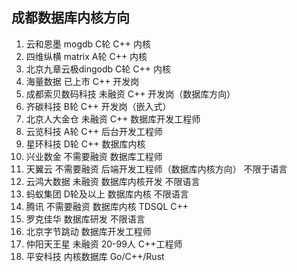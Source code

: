 ## 成都数据库内核方向
1. 云和恩墨 mogdb C轮 C++ 内核
2. 四维纵横 matrix A轮 C++  内核
3. 北京九章云极dingodb C轮 C++ 内核
4. 海量数据  已上市  C++  开发岗
5. 成都索贝数码科技 未融资 C++ 开发岗（数据库方向）
6. 齐碳科技  B轮 C++ 开发岗（嵌入式）
7. 北京人大金仓 未融资 C++ 数据库开发工程师
8. 云览科技 A轮 C++ 后台开发工程师
9. 星环科技 D轮 C++ 数据库内核
10. 兴业数金 不需要融资 数据库工程师
11. 天翼云  不需要融资 后端开发工程师（数据库内核方向） 不限于语言
12. 云鸿大数据 未融资 数据库内核开发 不限语言
13. 蚂蚁集团 D轮及以上 数据库内核 不限语言
14. 腾讯 不需要融资 数据库内核 TDSQL C++
15. 罗克佳华 数据库研发 不限语言
16. 北京字节跳动 数据库开发工程师
17. 仲阳天王星 未融资 20-99人  C++工程师
18. 平安科技 内核数据库 Go/C++/Rust